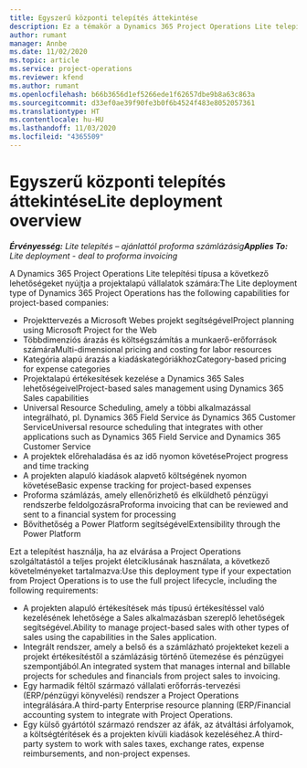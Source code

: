 ```yaml
---
title: Egyszerű központi telepítés áttekintése
description: Ez a témakör a Dynamics 365 Project Operations Lite telepítésével kapcsolatban tartalmaz tájékoztatást.
author: rumant
manager: Annbe
ms.date: 11/02/2020
ms.topic: article
ms.service: project-operations
ms.reviewer: kfend
ms.author: rumant
ms.openlocfilehash: b66b3656d1ef5266ede1f62657dbe9b8a63c863a
ms.sourcegitcommit: d33ef0ae39f90fe3b0f6b4524f483e8052057361
ms.translationtype: HT
ms.contentlocale: hu-HU
ms.lasthandoff: 11/03/2020
ms.locfileid: "4365509"
---
```

# <a name="lite-deployment-overview"></a><span data-ttu-id="4c6db-103">Egyszerű központi telepítés áttekintése</span><span class="sxs-lookup"><span data-stu-id="4c6db-103">Lite deployment overview</span></span>

<span data-ttu-id="4c6db-104">_**Érvényesség:** Lite telepítés – ajánlattól proforma számlázásig_</span><span class="sxs-lookup"><span data-stu-id="4c6db-104">_**Applies To:** Lite deployment - deal to proforma invoicing_</span></span>

<span data-ttu-id="4c6db-105">A Dynamics 365 Project Operations Lite telepítési típusa a következő lehetőségeket nyújtja a projektalapú vállalatok számára:</span><span class="sxs-lookup"><span data-stu-id="4c6db-105">The Lite deployment type of Dynamics 365 Project Operations has the following capabilities for project-based companies:</span></span>

- <span data-ttu-id="4c6db-106">Projekttervezés a Microsoft Webes projekt segítségével</span><span class="sxs-lookup"><span data-stu-id="4c6db-106">Project planning using Microsoft Project for the Web</span></span>
- <span data-ttu-id="4c6db-107">Többdimenziós árazás és költségszámítás a munkaerő-erőforrások számára</span><span class="sxs-lookup"><span data-stu-id="4c6db-107">Multi-dimensional pricing and costing for labor resources</span></span>
- <span data-ttu-id="4c6db-108">Kategória alapú árazás a kiadáskategóriákhoz</span><span class="sxs-lookup"><span data-stu-id="4c6db-108">Category-based pricing for expense categories</span></span>
- <span data-ttu-id="4c6db-109">Projektalapú értékesítések kezelése a Dynamics 365 Sales lehetőségeivel</span><span class="sxs-lookup"><span data-stu-id="4c6db-109">Project-based sales management using Dynamics 365 Sales capabilities</span></span>
- <span data-ttu-id="4c6db-110">Universal Resource Scheduling, amely a többi alkalmazással integrálható, pl. Dynamics 365 Field Service ás Dynamics 365 Customer Service</span><span class="sxs-lookup"><span data-stu-id="4c6db-110">Universal resource scheduling that integrates with other applications such as Dynamics 365 Field Service and Dynamics 365 Customer Service</span></span>
- <span data-ttu-id="4c6db-111">A projektek előrehaladása és az idő nyomon követése</span><span class="sxs-lookup"><span data-stu-id="4c6db-111">Project progress and time tracking</span></span>
- <span data-ttu-id="4c6db-112">A projekten alapuló kiadások alapvető költségének nyomon követése</span><span class="sxs-lookup"><span data-stu-id="4c6db-112">Basic expense tracking for project-based expenses</span></span>
- <span data-ttu-id="4c6db-113">Proforma számlázás, amely ellenőrizhető és elküldhető pénzügyi rendszerbe feldolgozásra</span><span class="sxs-lookup"><span data-stu-id="4c6db-113">Proforma invoicing that can be reviewed and sent to a financial system for processing</span></span>
- <span data-ttu-id="4c6db-114">Bővíthetőség a Power Platform segítségével</span><span class="sxs-lookup"><span data-stu-id="4c6db-114">Extensibility through the Power Platform</span></span>

<span data-ttu-id="4c6db-115">Ezt a telepítést használja, ha az elvárása a Project Operations szolgáltatástól a teljes projekt életciklusának használata, a következő követelményeket tartalmazva:</span><span class="sxs-lookup"><span data-stu-id="4c6db-115">Use this deployment type if your expectation from Project Operations is to use the full project lifecycle, including the following requirements:</span></span>

- <span data-ttu-id="4c6db-116">A projekten alapuló értékesítések más típusú értékesítéssel való kezelésének lehetősége a Sales alkalmazásban szereplő lehetőségek segítségével.</span><span class="sxs-lookup"><span data-stu-id="4c6db-116">Ability to manage project-based sales with other types of sales using the capabilities in the Sales application.</span></span>
- <span data-ttu-id="4c6db-117">Integrált rendszer, amely a belső és a számlázható projekteket kezeli a projekt értékesítéstől a számlázásig történő ütemezése és pénzügyei szempontjából.</span><span class="sxs-lookup"><span data-stu-id="4c6db-117">An integrated system that manages internal and billable projects for schedules and financials from project sales to invoicing.</span></span>
- <span data-ttu-id="4c6db-118">Egy harmadik féltől származó vállalati erőforrás-tervezési (ERP/pénzügyi könyvelési) rendszer a Project Operations integrálására.</span><span class="sxs-lookup"><span data-stu-id="4c6db-118">A third-party Enterprise resource planning (ERP/Financial accounting system to integrate with Project Operations.</span></span>
- <span data-ttu-id="4c6db-119">Egy külső gyártótól származó rendszer az áfák, az átváltási árfolyamok, a költségtérítések és a projekten kívüli kiadások kezeléséhez.</span><span class="sxs-lookup"><span data-stu-id="4c6db-119">A third-party system to work with sales taxes, exchange rates, expense reimbursements, and non-project expenses.</span></span>

